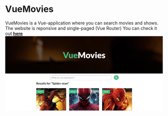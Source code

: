 # VueMovies
VueMovies is a Vue-application where you can search movies and shows. The website is reponsive and single-paged (Vue Router)
You can check it out **[here](https://amady-vue-movie.herokuapp.com/#/)**
![Preview](https://github.com/amadeousss/VueMovie/blob/main/preview.png?raw=true)



